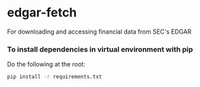 # edgar-fetch
For downloading and accessing financial data from SEC's EDGAR

### To install dependencies in virtual environment with pip
Do the following at the root:

```bash
pip install -r requirements.txt
```
